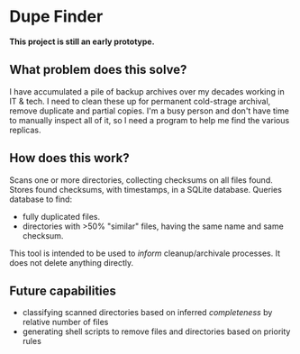 # Dupe Finder

**This project is still an early prototype.**

## What problem does this solve?

I have accumulated a pile of backup archives over my decades working in IT & tech.
I need to clean these up for permanent cold-strage archival, remove duplicate and partial copies.
I'm a busy person and don't have time to manually inspect all of it, so I need a program to help me find the various replicas.

## How does this work?

Scans one or more directories, collecting checksums on all files found.
Stores found checksums, with timestamps, in a SQLite database.
Queries database to find:

* fully duplicated files.
* directories with >50% "similar" files, having the same name and same checksum.

This tool is intended to be used to _inform_ cleanup/archivale processes. It does not delete anything directly.

## Future capabilities

* classifying scanned directories based on inferred _completeness_ by relative number of files
* generating shell scripts to remove files and directories based on priority rules



